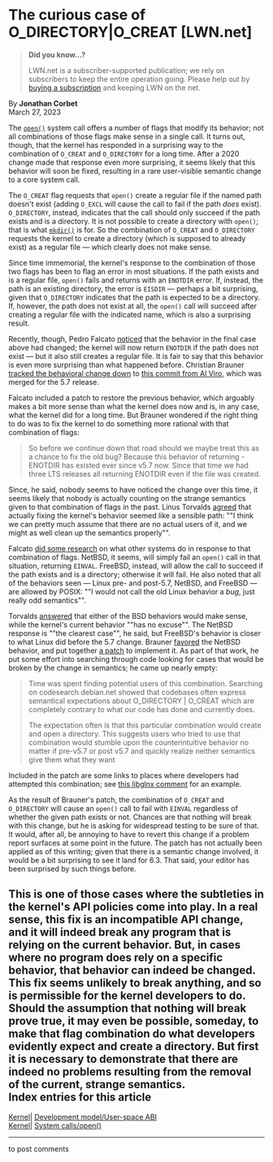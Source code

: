 # The curious case of O_DIRECTORY|O_CREAT [LWN.net]

> **Did you know...?**
> 
> LWN.net is a subscriber-supported publication; we rely on subscribers to keep the entire operation going. Please help out by [buying a subscription](/Promo/nst-nag4/subscribe) and keeping LWN on the net. 

By **Jonathan Corbet**  
March 27, 2023 

The [`open()`](https://man7.org/linux/man-pages/man2/openat.2.html) system call offers a number of flags that modify its behavior; not all combinations of those flags make sense in a single call. It turns out, though, that the kernel has responded in a surprising way to the combination of `O_CREAT` and `O_DIRECTORY` for a long time. After a 2020 change made that response even more surprising, it seems likely that this behavior will soon be fixed, resulting in a rare user-visible semantic change to a core system call. 

The `O_CREAT` flag requests that `open()` create a regular file if the named path doesn't exist (adding `O_EXCL` will cause the call to fail if the path _does_ exist). `O_DIRECTORY`, instead, indicates that the call should only succeed if the path exists and is a directory. It is not possible to create a directory with `open()`; that is what [`mkdir()`](https://man7.org/linux/man-pages/man2/mkdir.2.html) is for. So the combination of `O_CREAT` and `O_DIRECTORY` requests the kernel to create a directory (which is supposed to already exist) as a regular file — which clearly does not make sense. 

Since time immemorial, the kernel's response to the combination of those two flags has been to flag an error in most situations. If the path exists and is a regular file, `open()` fails and returns with an `ENOTDIR` error. If, instead, the path is an existing directory, the error is `EISDIR` — perhaps a bit surprising, given that `O_DIRECTORY` indicates that the path is expected to be a directory. If, however, the path does not exist at all, the `open()` call will succeed after creating a regular file with the indicated name, which is also a surprising result. 

Recently, though, Pedro Falcato [noticed](/ml/linux-kernel/20230320071442.172228-1-pedro.falcato@gmail.com/) that the behavior in the final case above had changed; the kernel will now return `ENOTDIR` if the path does not exist — but it also still creates a regular file. It is fair to say that this behavior is even more surprising than what happened before. Christian Brauner [tracked the behavioral change down](/ml/linux-kernel/20230320115153.7n5cq4wl2hmcbndf@wittgenstein/) to [this commit from Al Viro](https://git.kernel.org/linus/973d4b73fbaf), which was merged for the 5.7 release. 

Falcato included a patch to restore the previous behavior, which arguably makes a bit more sense than what the kernel does now and is, in any case, what the kernel did for a long time. But Brauner wondered if the right thing to do was to fix the kernel to do something more rational with that combination of flags: 

> So before we continue down that road should we maybe treat this as a chance to fix the old bug? Because this behavior of returning -ENOTDIR has existed ever since v5.7 now. Since that time we had three LTS releases all returning ENOTDIR even if the file was created. 

Since, he said, nobody seems to have noticed the change over this time, it seems likely that nobody is actually counting on the strange semantics given to that combination of flags in the past. Linus Torvalds [agreed](/ml/linux-kernel/CAHk-=wjifBVf3ub0WWBXYg7JAao6V8coCdouseaButR0gi5xmg@mail.gmail.com/) that actually fixing the kernel's behavior seemed like a sensible path: ""I think we can pretty much assume that there are no actual users of it, and we might as well clean up the semantics properly"". 

Falcato [did some research](/ml/linux-kernel/CAKbZUD2Y2F=3+jf+0dRvenNKk=SsYPxKwLuPty_5-ppBPsoUeQ@mail.gmail.com/) on what other systems do in response to that combination of flags. NetBSD, it seems, will simply fail an `open()` call in that situation, returning `EINVAL`. FreeBSD, instead, will allow the call to succeed if the path exists and is a directory; otherwise it will fail. He also noted that all of the behaviors seen — Linux pre- and post-5.7, NetBSD, and FreeBSD — are allowed by POSIX: ""I would not call the old Linux behavior a *bug*, just really odd semantics"". 

Torvalds [answered](/ml/linux-kernel/CAHk-=wgc9qYOtuyW_Tik0AqMrQJK00n-LKWvcBifLyNFUdohDw@mail.gmail.com/) that either of the BSD behaviors would make sense, while the kernel's current behavior ""has no excuse"". The NetBSD response is ""the clearest case"", he said, but FreeBSD's behavior is closer to what Linux did before the 5.7 change. Brauner [favored](/ml/linux-kernel/20230321142413.6mlowi5u6ewecodx@wittgenstein/) the NetBSD behavior, and put together [a patch](/ml/linux-kernel/20230321161736.njmtnkvjf5rf7x5p@wittgenstein/) to implement it. As part of that work, he put some effort into searching through code looking for cases that would be broken by the change in semantics; he came up nearly empty: 

> Time was spent finding potential users of this combination. Searching on codesearch.debian.net showed that codebases often express semantical expectations about O_DIRECTORY | O_CREAT which are completely contrary to what our code has done and currently does. 
> 
> The expectation often is that this particular combination would create and open a directory. This suggests users who tried to use that combination would stumble upon the counterintuitive behavior no matter if pre-v5.7 or post v5.7 and quickly realize neither semantics give them what they want 

Included in the patch are some links to places where developers had attempted this combination; see [this libglnx comment](https://sources.debian.org/src/flatpak-builder/1.2.3-1/subprojects/libglnx/glnx-shutil.c/?hl=251#L251) for an example. 

As the result of Brauner's patch, the combination of `O_CREAT` and `O_DIRECTORY` will cause an `open()` call to fail with `EINVAL` regardless of whether the given path exists or not. Chances are that nothing will break with this change, but he is asking for widespread testing to be sure of that. It would, after all, be annoying to have to revert this change if a problem report surfaces at some point in the future. The patch has not actually been applied as of this writing; given that there is a semantic change involved, it would be a bit surprising to see it land for 6.3. That said, your editor has been surprised by such things before. 

This is one of those cases where the subtleties in the kernel's API policies come into play. In a real sense, this fix is an incompatible API change, and it will indeed break any program that is relying on the current behavior. But, in cases where no program does rely on a specific behavior, that behavior can indeed be changed. This fix seems unlikely to break anything, and so is permissible for the kernel developers to do. Should the assumption that nothing will break prove true, it may even be possible, someday, to make that flag combination do what developers evidently expect and create a directory. But first it is necessary to demonstrate that there are indeed no problems resulting from the removal of the current, strange semantics.  
Index entries for this article  
---  
[Kernel](/Kernel/Index)| [Development model/User-space ABI](/Kernel/Index#Development_model-User-space_ABI)  
[Kernel](/Kernel/Index)| [System calls/open()](/Kernel/Index#System_calls-open)  
  


* * *

to post comments 

